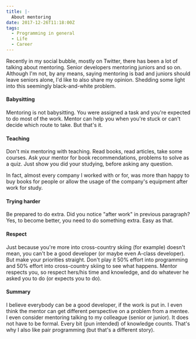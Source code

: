 ```yaml
---
title: |-
  About mentoring
date: 2017-12-26T11:18:00Z
tags:
  - Programming in general
  - Life
  - Career
---
```

Recently in my social bubble, mostly on Twitter, there has been a lot of talking about mentoring. Senior developers mentoring juniors and so on. Although I'm not, by any means, saying mentoring is bad and juniors should leave seniors alone, I'd like to also share my opinion. Shedding some light into this seemingly black-and-white problem.

<!-- excerpt -->

#### Babysitting

Mentoring is not babysitting. You were assigned a task and you're expected to do most of the work. Mentor can help you when you're stuck or can't decide which route to take. But that's it.

#### Teaching

Don't mix mentoring with teaching. Read books, read articles, take some courses. Ask your mentor for book recommendations, problems to solve as a quiz. Just show you did your studying, before asking any question.

In fact, almost every company I worked with or for, was more than happy to buy books for people or allow the usage of the company's equipment after work for study.

#### Trying harder

Be prepared to do extra. Did you notice "after work" in previous paragraph? Yes, to become better, you need to do something extra. Easy as that.

#### Respect

Just because you're more into cross-country skiing (for example) doesn't mean, you can't be a good developer (or maybe even A-class developer). But make your priorities straight. Don't play it 50% effort into programming and 50% effort into cross-country skiing to see what happens. Mentor respects you, so respect hers/his time and knowledge, and do whatever he asked you to do (or expects you to do).

#### Summary

I believe everybody can be a good developer, if the work is put in. I even think the mentor can get different perspective on a problem from a mentee. I even consider mentoring talking to my colleague (senior or junior). It does not have to be formal. Every bit (pun intended) of knowledge counts. That's why I also like pair programming (but that's a different story).
